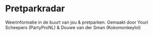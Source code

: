 # Pretparkradar
Weerinformatie in de buurt van jou &amp; pretparken.
Gemaakt door Youri Scheepers (PartyProNL) & Douwe van der Sman (Kokomonkeylol)

